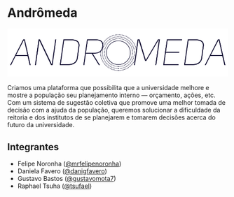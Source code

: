 # Andrômeda

[![](/img/logo-lg.png)](http://fcnoronha.github.io/andromeda)

Criamos uma plataforma que possibilita que a universidade melhore e mostre a população seu planejamento interno — orçamento, ações, etc. Com um sistema de sugestão coletiva que promove uma melhor tomada de decisão com a ajuda da população, queremos solucionar a dificuldade da reitoria e dos institutos de se planejarem e tomarem decisões acerca do futuro da universidade.

## Integrantes

- Felipe Noronha ([@mrfelipenoronha](https://github.com/mrfelipenoronha))
- Daniela Favero ([@danigfavero](https://github.com/danigfavero))
- Gustavo Bastos ([@gustavomota7](https://github.com/gustavomota7))
- Raphael Tsuha ([@tsufael](https://github.com/tsufael))
